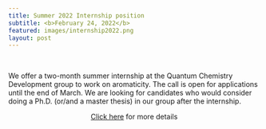 ```yaml
---
title: Summer 2022 Internship position
subtitle: <b>February 24, 2022</b>
featured: images/internship2022.png
layout: post
---
```


<br>
<P ALIGN="justify"> 
  <p>We offer a two-month summer internship at the Quantum Chemistry Development group to work on aromaticity. The call is open for applications until the end of March. We are looking for candidates who would consider doing a Ph.D. (or/and a master thesis) in our group after the internship.</p>
  
<center><a href="{{ site.baseurl }}/openings.html#internship-aromaticity-2022">Click here</a> for more details</center>

